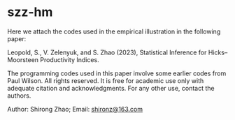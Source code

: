 # szz-hm

Here we attach the codes used in the empirical illustration in the following paper:

Leopold, S., V. Zelenyuk, and S. Zhao (2023), Statistical Inference for Hicks–Moorsteen Productivity Indices.

The programming codes used in this paper involve some earlier codes from Paul Wilson. All rights reserved. It is free for academic use only with adequate citation and acknowledgments. For any other use, contact the authors.

Author: Shirong Zhao; Email: shironz@163.com
